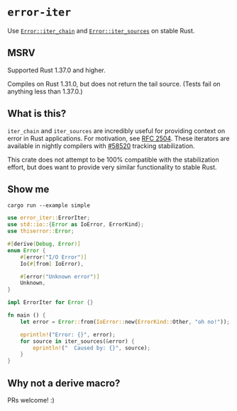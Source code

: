 # `error-iter`

Use [`Error::iter_chain`](https://doc.rust-lang.org/stable/std/error/trait.Error.html#method.iter_chain) and [`Error::iter_sources`](https://doc.rust-lang.org/stable/std/error/trait.Error.html#method.iter_sources) on stable Rust.

## MSRV

Supported Rust 1.37.0 and higher.

Compiles on Rust 1.31.0, but does not return the tail source. (Tests fail on anything less than 1.37.0.)

## What is this?

`iter_chain` and `iter_sources` are incredibly useful for providing context on error in Rust applications. For motivation, see [RFC 2504](https://github.com/rust-lang/rfcs/blob/master/text/2504-fix-error.md). These iterators are available in nightly compilers with [#58520](https://github.com/rust-lang/rust/issues/58520) tracking stabilization.

This crate does not attempt to be 100% compatible with the stabilization effort, but does want to provide very similar functionality to stable Rust.

## Show me

`cargo run --example simple`

```rust
use error_iter::ErrorIter;
use std::io::{Error as IoError, ErrorKind};
use thiserror::Error;

#[derive(Debug, Error)]
enum Error {
    #[error("I/O Error")]
    Io(#[from] IoError),

    #[error("Unknown error")]
    Unknown,
}

impl ErrorIter for Error {}

fn main () {
    let error = Error::from(IoError::new(ErrorKind::Other, "oh no!"));

    eprintln!("Error: {}", error);
    for source in iter_sources(&error) {
        eprintln!("  Caused by: {}", source);
    }
}
```

## Why not a derive macro?

PRs welcome! :)
